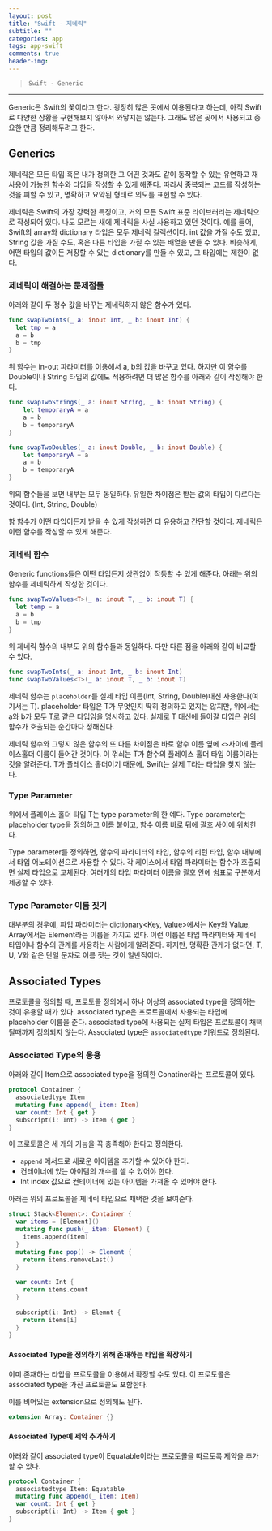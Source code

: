 ```yaml
---  
layout: post  
title: "Swift - 제네릭"  
subtitle: ""  
categories: app
tags: app-swift
comments: true  
header-img: 
---  
```

  
> `Swift - Generic`  

---

Generic은 Swift의 꽃이라고 한다. 굉장히 많은 곳에서 이용된다고 하는데, 아직 Swift로 다양한 상황을 구현해보지 않아서 와닿지는 않는다. 그래도
많은 곳에서 사용되고 중요한 만큼 정리해두려고 한다.

## Generics

제네릭은 모든 타입 혹은 내가 정의한 그 어떤 것과도 같이 동작할 수 있는 유연하고 재사용이 가능한 함수와 타입을 작성할 수 있게 해준다. 따라서 중복되는
코드를 작성하는 것을 피할 수 있고, 명확하고 요약된 형태로 의도를 표현할 수 있다. 

제네릭은 Swift의 가장 강력한 특징이고, 거의 모든 Swift 표준 라이브러리는 제네릭으로 작성되어 있다. 나도 모르는 새에 제네릭을 사실 사용하고 있던 것이다.
예를 들어, Swift의 array와 dictionary 타입은 모두 제네릭 컬렉션이다. int 값을 가질 수도 있고, String 값을 가질 수도, 혹은 다른 타입을 가질 수 있는
배열을 만들 수 있다. 비슷하게, 어떤 타입의 값이든 저장할 수 있는 dictionary를 만들 수 있고, 그 타입에는 제한이 없다.

### 제네릭이 해결하는 문제점들

아래와 같이 두 정수 값을 바꾸는 제네릭하지 않은 함수가 있다.

```swift
func swapTwoInts(_ a: inout Int, _ b: inout Int) {
  let tmp = a
  a = b
  b = tmp
}
```

위 함수는 in-out 파라미터를 이용해서 a, b의 값을 바꾸고 있다. 하지만 이 함수를 Double이나 String 타입의 값에도 적용하려면 더 많은 함수를 아래와 같이 작성해야 한다.

```swift
func swapTwoStrings(_ a: inout String, _ b: inout String) {
    let temporaryA = a
    a = b
    b = temporaryA
}

func swapTwoDoubles(_ a: inout Double, _ b: inout Double) {
    let temporaryA = a
    a = b
    b = temporaryA
}
```

위의 함수들을 보면 내부는 모두 동일하다. 유일한 차이점은 받는 값의 타입이 다르다는 것이다. (Int, String, Double)

함 함수가 어떤 타입이든지 받을 수 있게 작성하면 더 유용하고 간단할 것이다. 제네릭은 이런 함수를 작성할 수 있게 해준다.

### 제네릭 함수

Generic functions들은 어떤 타입든지 상관없이 작동할 수 있게 해준다. 아래는 위의 함수를 제네릭하게 작성한 것이다.

```swift
func swapTwoValues<T>(_ a: inout T, _ b: inout T) {
  let temp = a
  a = b
  b = tmp
}
```
위 제네릭 함수의 내부도 위의 함수들과 동일하다. 다만 다른 점을 아래와 같이 비교할 수 있다.

```swift
func swapTwoInts(_ a: inout Int, _ b: inout Int)
func swapTwoValues<T>(_ a: inout T, _ b: inout T)
```

제네릭 함수는 `placeholder`를 실제 타입 이름(Int, String, Double)대신 사용한다(여기서는 T). placeholder 타입은
T가 무엇인지 딱히 정의하고 있지는 않지만, 위에서는 a와 b가 모두 T로 같은 타입임을 명시하고 있다. 실제로 T 대신에 들어갈 타입은 위의 함수가 호출되는
순간마다 정해진다.

제네릭 함수와 그렇지 않은 함수의 또 다른 차이점은 바로 함수 이름 옆에 `<>`사이에 플레이스홀더 이름이 들어간 것이다. 이 꺾쇠는 T가 함수의 플레이스 홀더
타입 이름이라는 것을 알려준다. T가 플레이스 홀더이기 때문에, Swift는 실제 T라는 타입을 찾지 않는다.

### Type Parameter

위에서 플레이스 홀더 타입 T는 type parameter의 한 예다. Type parameter는 placeholder type을 정의하고 이름 붙이고, 함수 이름 바로 뒤에
괄호 사이에 위치한다.

Type parameter를 정의하면, 함수의 파라미터의 타입, 함수의 리턴 타입, 함수 내부에서 타입 어노테이션으로 사용할 수 있다. 각 케이스에서 타입 파라미터는
함수가 호출되면 실제 타입으로 교체된다. 여러개의 타입 파라미터 이름을 괄호 안에 쉼표로 구분해서 제공할 수 있다.

### Type Parameter 이름 짓기

대부분의 경우에, 파입 파라미터는 dictionary<Key, Value>에서는 Key와 Value, Array<Element>에서는 Element라는 이름을 가지고 있다. 이런 이름은 
  타입 파라미터와 제네릭 타입이나 함수의 관계를 사용하는 사람에게 알려준다. 하지만, 명확환 관게가 없다면, T, U, V와 같은 단일 문자로 이름 짓는 것이 일반적이다.
  
## Associated Types

프로토콜을 정의할 때, 프로토콜 정의에서 하나 이상의 associated type을 정의하는 것이 유용할 때가 있다. associated type은 프로토콜에서 사용되는 타입에 placeholder 이름을 준다. associated type에 사용되는 실제 타입은 프로토콜이 채택될때까지 정의되지 않는다. Associated type은 `associatedtype` 키워드로 정의된다.

### Associated Type의 응용

아래와 같이 Item으로 associated type을 정의한 Conatiner라는 프로토콜이 있다.

```swift
protocol Container {
  associatedtype Item
  mutating func append(_ item: Item)
  var count: Int { get }
  subscript(i: Int) -> Item { get }
}
```

이 프로토콜은 세 개의 기능을 꼭 충족해야 한다고 정의한다.

* `append` 메서드로 새로운 아이템을 추가할 수 있어야 한다.
* 컨테이너에 있는 아이템의 개수를 셀 수 있어야 한다.
* Int index 값으로 컨테이너에 있는 아이템을 가져올 수 있어야 한다.

아래는 위의 프로토콜을 제네릭 타입으로 채택한 것을 보여준다.

```swift
struct Stack<Element>: Container {
  var items = [Element]()
  mutating func push(_ item: Element) {
    items.append(item)
  }
  mutating func pop() -> Element {
    return items.removeLast()
  }
  
  var count: Int {
    return items.count
  }
  
  subscript(i: Int) -> Elemnt {
    return items[i]
  }
}
```

#### Associated Type을 정의하기 위해 존재하는 타입을 확장하기

이미 존재하는 타입을 프로토콜을 이용해서 확장할 수도 있다. 이 프로토콜은 associated type을 가진 프로토콜도 포함한다.

이를 비어있는 extension으로 정의해도 된다.

```swift
extension Array: Container {}
```

#### Associated Type에 제약 추가하기

아래와 같이 associated type이 Equatable이라는 프로토콜을 따르도록 제약을 추가할 수 있다.

```swift
protocol Container {
  associatedtype Item: Equatable
  mutating func append(_ item: Item)
  var count: Int { get }
  subscript(i: Int) -> Item { get }
}
```




